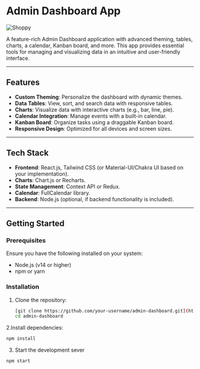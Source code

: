 # Admin Dashboard App

![Shoppy](https://i.ibb.co/W6g39w3/image.png)

A feature-rich Admin Dashboard application with advanced theming, tables, charts, a calendar, Kanban board, and more. This app provides essential tools for managing and visualizing data in an intuitive and user-friendly interface.

---

## Features

- **Custom Theming**: Personalize the dashboard with dynamic themes.
- **Data Tables**: View, sort, and search data with responsive tables.
- **Charts**: Visualize data with interactive charts (e.g., bar, line, pie).
- **Calendar Integration**: Manage events with a built-in calendar.
- **Kanban Board**: Organize tasks using a draggable Kanban board.
- **Responsive Design**: Optimized for all devices and screen sizes.

---

## Tech Stack

- **Frontend**: React.js, Tailwind CSS (or Material-UI/Chakra UI based on your implementation).
- **Charts**: Chart.js or Recharts.
- **State Management**: Context API or Redux.
- **Calendar**: FullCalendar library.
- **Backend**: Node.js (optional, if backend functionality is included).


---

## Getting Started

### Prerequisites
Ensure you have the following installed on your system:
- Node.js (v14 or higher)
- npm or yarn

### Installation

1. Clone the repository:
   ```bash
   [git clone https://github.com/your-username/admin-dashboard.git](https://github.com/poojaDEvrari/admin-dashboard)
   cd admin-dashboard
   ```
2.Install dependencies:
```bash
npm install
```

3. Start the development sever
```bash
npm start
```
